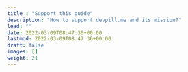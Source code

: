 ```yaml
---
title : "Support this guide"
description: "How to support devpill.me and its mission?"
lead: ""
date: 2022-03-09T08:47:36+00:00
lastmod: 2022-03-09T08:47:36+00:00
draft: false
images: []
weight: 21
---
```


